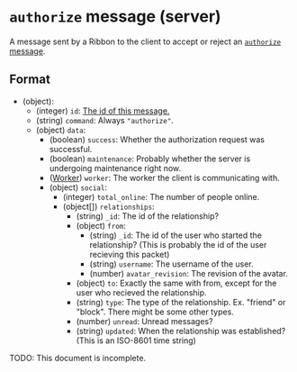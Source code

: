 # `authorize` message (server)

A message sent by a Ribbon to the client to accept or reject an [`authorize` message](client_authorize.md).

## Format

* (object):
    * (integer) `id`: [The id of this message.](../Ribbon.md#id-messages)
    * (string) `command`: Always `"authorize"`.
    * (object) `data`:
        * (boolean) `success`: Whether the authorization request was successful.
        * (boolean) `maintenance`: Probably whether the server is undergoing maintenance right now.
        * ([Worker](../Data/Worker.md)) `worker`: The worker the client is communicating with.
        * (object) `social`:
            * (integer) `total_online`: The number of people online.
            * (object[]) `relationships`:
                * (string) `_id`: The id of the relationship?
                * (object) `from`:
                    * (string) `_id`: The id of the user who started the relationship? (This is probably the id of the user recieving this packet)
                    * (string) `username`: The username of the user.
                    * (number) `avatar_revision`: The revision of the avatar.
                * (object) `to`: Exactly the same with from, except for the user who recieved the relationship.
                * (string) `type`: The type of the relationship. Ex. "friend" or "block". There might be some other types.
                * (number) `unread`: Unread messages?
                * (string) `updated`: When the relationship was established? (This is an ISO-8601 time string)

TODO: This document is incomplete.
